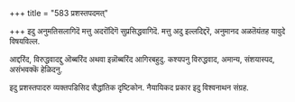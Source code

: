 +++
title = "583 प्रशस्तपदमत्"

+++
इदु अनुमतिसलागिदॆ मत्तु अदरॊंदिगॆ सुप्रसिद्धवागिदॆ. मत्तु अदु इल्लदिद्दरॆ, अनुमानद अळतॆयंतह यावुदे विषयविल्ल.

आद्दरिंद, विरुद्धवादद्दु ऒब्बरिंद अथवा इन्नॊब्बरिंद आगिरबहुदु. कश्यपनु विरुद्धवाद, अमान्य, संशयास्पद, असंभवक्कॆ हेळिदनु.

इदु प्रशस्तपादरु व्यक्तपडिसिद सैद्धांतिक दृष्टिकोन. नैयायिकद प्रकार इदु विश्वनाथन संग्रह.

